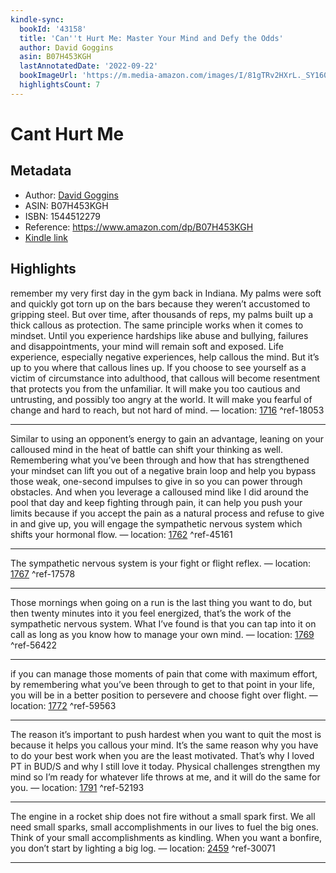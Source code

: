 ```yaml
---
kindle-sync:
  bookId: '43158'
  title: 'Can''t Hurt Me: Master Your Mind and Defy the Odds'
  author: David Goggins
  asin: B07H453KGH
  lastAnnotatedDate: '2022-09-22'
  bookImageUrl: 'https://m.media-amazon.com/images/I/81gTRv2HXrL._SY160.jpg'
  highlightsCount: 7
---
```

# Cant Hurt Me
## Metadata
* Author: [David Goggins](https://www.amazon.comundefined)
* ASIN: B07H453KGH
* ISBN: 1544512279
* Reference: https://www.amazon.com/dp/B07H453KGH
* [Kindle link](kindle://book?action=open&asin=B07H453KGH)

## Highlights
remember my very first day in the gym back in Indiana. My palms were soft and quickly got torn up on the bars because they weren’t accustomed to gripping steel. But over time, after thousands of reps, my palms built up a thick callous as protection. The same principle works when it comes to mindset. Until you experience hardships like abuse and bullying, failures and disappointments, your mind will remain soft and exposed. Life experience, especially negative experiences, help callous the mind. But it’s up to you where that callous lines up. If you choose to see yourself as a victim of circumstance into adulthood, that callous will become resentment that protects you from the unfamiliar. It will make you too cautious and untrusting, and possibly too angry at the world. It will make you fearful of change and hard to reach, but not hard of mind. — location: [1716](kindle://book?action=open&asin=B07H453KGH&location=1716) ^ref-18053

---
Similar to using an opponent’s energy to gain an advantage, leaning on your calloused mind in the heat of battle can shift your thinking as well. Remembering what you’ve been through and how that has strengthened your mindset can lift you out of a negative brain loop and help you bypass those weak, one-second impulses to give in so you can power through obstacles. And when you leverage a calloused mind like I did around the pool that day and keep fighting through pain, it can help you push your limits because if you accept the pain as a natural process and refuse to give in and give up, you will engage the sympathetic nervous system which shifts your hormonal flow. — location: [1762](kindle://book?action=open&asin=B07H453KGH&location=1762) ^ref-45161

---
The sympathetic nervous system is your fight or flight reflex. — location: [1767](kindle://book?action=open&asin=B07H453KGH&location=1767) ^ref-17578

---
Those mornings when going on a run is the last thing you want to do, but then twenty minutes into it you feel energized, that’s the work of the sympathetic nervous system. What I’ve found is that you can tap into it on call as long as you know how to manage your own mind. — location: [1769](kindle://book?action=open&asin=B07H453KGH&location=1769) ^ref-56422

---
if you can manage those moments of pain that come with maximum effort, by remembering what you’ve been through to get to that point in your life, you will be in a better position to persevere and choose fight over flight. — location: [1772](kindle://book?action=open&asin=B07H453KGH&location=1772) ^ref-59563

---
The reason it’s important to push hardest when you want to quit the most is because it helps you callous your mind. It’s the same reason why you have to do your best work when you are the least motivated. That’s why I loved PT in BUD/S and why I still love it today. Physical challenges strengthen my mind so I’m ready for whatever life throws at me, and it will do the same for you. — location: [1791](kindle://book?action=open&asin=B07H453KGH&location=1791) ^ref-52193

---
The engine in a rocket ship does not fire without a small spark first. We all need small sparks, small accomplishments in our lives to fuel the big ones. Think of your small accomplishments as kindling. When you want a bonfire, you don’t start by lighting a big log. — location: [2459](kindle://book?action=open&asin=B07H453KGH&location=2459) ^ref-30071

---
